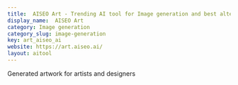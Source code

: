 ```yaml
---
title:  AISEO Art - Trending AI tool for Image generation and best alternatives
display_name:  AISEO Art
category: Image generation
category_slug: image-generation
key: art_aiseo_ai
website: https://art.aiseo.ai/
layout: aitool
---
```


Generated artwork for artists and designers
